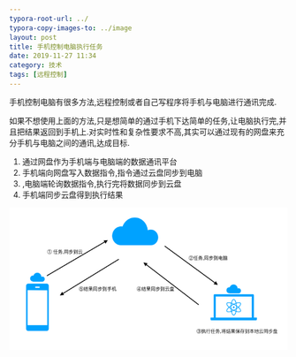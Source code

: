 ```yaml
---
typora-root-url: ../
typora-copy-images-to: ../image
layout: post
title: 手机控制电脑执行任务
date: 2019-11-27 11:34
category: 技术
tags: [远程控制]
---
```




手机控制电脑有很多方法,远程控制或者自己写程序将手机与电脑进行通讯完成.

如果不想使用上面的方法,只是想简单的通过手机下达简单的任务,让电脑执行完,并且把结果返回到手机上.对实时性和复杂性要求不高,其实可以通过现有的网盘来充分手机与电脑之间的通讯,达成目标.



1. 通过网盘作为手机端与电脑端的数据通讯平台
2. 手机端向网盘写入数据指令,指令通过云盘同步到电脑
3. ,电脑端轮询数据指令,执行完将数据同步到云盘
4. 手机端同步云盘得到执行结果



![image-20191127113435620](/image/image-20191127113435620.png)
